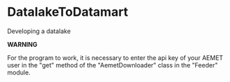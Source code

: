 # DatalakeToDatamart
Developing a datalake

**WARNING**

For the program to work, it is necessary to enter the api key of your AEMET user in the "get" method of the "AemetDownloader" class in the "Feeder" module.
